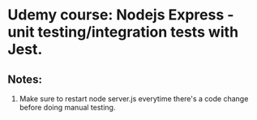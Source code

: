 # Udemy course: Nodejs Express - unit testing/integration tests with Jest.

## Notes:

1. Make sure to restart node server.js everytime there's a code change before doing manual testing.
